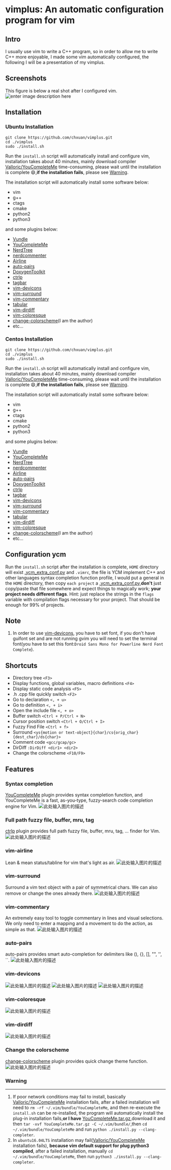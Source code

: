 vimplus: An automatic configuration program for vim
===============================================


Intro
-----
I usually use vim to write a C++ program, so in order to allow me to write C++ more enjoyable, I made some vim automatically configured, the following I will be a presentation of my vimplus.

Screenshots
------------
This figure is below a real shot after I configured vim.
![enter image description here](https://raw.githubusercontent.com/chxuan/vimplus/master/screenshots/main.png)

Installation
------------
### Ubuntu Installation

    git clone https://github.com/chxuan/vimplus.git
    cd ./vimplus
    sudo ./install.sh

Run the `install.sh` script will automatically install and configure vim, installation takes about 40 minutes, mainly download compiler [Valloric/YouCompleteMe][1] time-consuming, please wait until the installation is complete :smile:,**if the installation fails**, please see [Warning](#Warning).

The installation script will automatically install some software below:
 - vim
 - g++ 
 - ctags 
 - cmake
 - python2
 - python3

and some plugins below:

 - [Vundle][2]
 - [YouCompleteMe][3]
 - [NerdTree][4]
 - [nerdcommenter][5]
 - [Airline][6]
 - [auto-pairs][7]
 - [DoxygenToolkit][8]
 - [ctrlp][9]
 - [tagbar][10]
 - [vim-devicons][11]
 - [vim-surround][12]
 - [vim-commentary][13]
 - [tabular][14]
 - [vim-dirdiff][15]
 - [vim-coloresque][16]
 - [change-colorscheme][17](I am the author)
 - etc...

### Centos Installation

    git clone https://github.com/chxuan/vimplus.git
    cd ./vimplus
    sudo ./install.sh

Run the `install.sh` script will automatically install and configure vim, installation takes about 40 minutes, mainly download compiler [Valloric/YouCompleteMe][18] time-consuming, please wait until the installation is complete :smile:,**if the installation fails**, please see [Warning](#Warning).

The installation script will automatically install some software below:
 - vim
 - g++ 
 - ctags 
 - cmake
 - python2
 - python3

and some plugins below:

 - [Vundle][19]
 - [YouCompleteMe][20]
 - [NerdTree][21]
 - [nerdcommenter][22]
 - [Airline][23]
 - [auto-pairs][24]
 - [DoxygenToolkit][25]
 - [ctrlp][26]
 - [tagbar][27]
 - [vim-devicons][28]
 - [vim-surround][29]
 - [vim-commentary][30]
 - [tabular][31]
 - [vim-dirdiff][32]
 - [vim-coloresque][33]
 - [change-colorscheme][34](I am the author)
 - etc...

Configuration ycm
------------
Run the `install.sh` script after the installation is complete, `HOME` directory will exist [.ycm_extra_conf.py][35] and `.vimrc`, the file is YCM implement C++ and other languages syntax completion function profile, I would put a general in the `HOME` directory, then copy `each project` a [.ycm_extra_conf.py][36],**don't** just copy/paste that file somewhere and expect things to magically work; **your project needs different flags**. Hint: just replace the strings in the `flags` variable with compilation flags necessary for your project. That should be enough for 99% of projects.

Note
------------
 1. In order to use [vim-devicons][37], you have to set font, if you don't have guifont set and are not running gvim you will need to set the terminal font(you have to set this font:`Droid Sans Mono for Powerline Nerd Font Complete`).
 
Shortcuts
------------
 - Directory tree `<F3>`
 - Display functions, global variables, macro definitions `<F4>`
 - Display static code analysis `<F5>`
 - .h .cpp file quickly switch `<F2>`
 - Go to declaration `<, + u>`
 - Go to definition `<, + i>`
 - Open the include file `<, + o>`
 - Buffer switch `<Ctrl + P/Ctrl + N>`
 - Cursor position switch `<Ctrl + O/Ctrl + I>`
 - Fuzzy Find File `<Ctrl + f>`
 - Surround `<ys{motion or text-object}{char}/cs{orig_char}{dest_char}/ds{char}>`
 - Comment code `<gcc/gcap/gc>`
 - DirDiff `:DirDiff <dir1> <dir2>`
 - Change the colorscheme `<F10/F9>`

Features
------------
### Syntax completion

[YouCompleteMe][38] plugin provides syntax completion function, and YouCompleteMe is a fast, as-you-type, fuzzy-search code completion engine for Vim.
![此处输入图片的描述][39]

### Full path fuzzy file, buffer, mru, tag
[ctrlp][40] plugin provides full path fuzzy file, buffer, mru, tag, ... finder for Vim.
![此处输入图片的描述][41]

### vim-airline
Lean & mean status/tabline for vim that's light as air.
![此处输入图片的描述][42]

### vim-surround
Surround a vim text object with a pair of symmetrical chars. We can also remove or change the ones already there.
![此处输入图片的描述][43]

### vim-commentary
An extremely easy tool to toggle commentary in lines and visual selections. We only need to enter a mapping and a movement to do the action, as simple as that.
![此处输入图片的描述][44]

### auto-pairs
auto-pairs provides smart auto-completion for delimiters like (), {}, [], "", '', ``.
![此处输入图片的描述][45]

### vim-devicons
![此处输入图片的描述][46]
![此处输入图片的描述][47]
![此处输入图片的描述][48]

### vim-coloresque
![此处输入图片的描述][49]

### vim-dirdiff
![此处输入图片的描述][50]

### Change the colorscheme
[change-colorscheme][51] plugin provides quick change theme function.
![此处输入图片的描述][52]

### <span id="Warning">**Warning**</span>
------------
 1. If poor network conditions may fail to install, basically [Valloric/YouCompleteMe][53] installation fails, after a failed installation will need to `rm -rf ~/.vim/bundle/YouCompleteMe`, and then re-execute the `install.sh` can be re-installed, the program will automatically install the plug-in installation fails,**or I have** [YouCompleteMe.tar.gz][54],download it and then `tar -xvf YouCompleteMe.tar.gz -C ~/.vim/bundle/`,then `cd ~/.vim/bundle/YouCompleteMe` and run `python ./install.py --clang-completer`.
 2. In `ubuntu16.04LTS` installation may fail([Valloric/YouCompleteMe][55] installation fails), **because vim default support for plug python3 compiled**, after a failed installation, manually `cd ~/.vim/bundle/YouCompleteMe`, then run `python3 ./install.py --clang-completer`.


  [1]: https://github.com/Valloric/YouCompleteMe
  [2]: https://github.com/VundleVim/Vundle.vim
  [3]: https://github.com/Valloric/YouCompleteMe
  [4]: https://github.com/scrooloose/nerdtree
  [5]: https://github.com/scrooloose/nerdcommenter
  [6]: https://github.com/vim-airline/vim-airline
  [7]: https://github.com/jiangmiao/auto-pairs
  [8]: https://github.com/vim-scripts/DoxygenToolkit.vim
  [9]: https://github.com/ctrlpvim/ctrlp.vim
  [10]: https://github.com/majutsushi/tagbar
  [11]: https://github.com/ryanoasis/vim-devicons
  [12]: https://github.com/tpope/vim-surround
  [13]: https://github.com/tpope/vim-commentary
  [14]: https://github.com/godlygeek/tabular
  [15]: https://github.com/will133/vim-dirdiff
  [16]: https://github.com/gorodinskiy/vim-coloresque
  [17]: https://github.com/chxuan/change-colorscheme
  [18]: https://github.com/Valloric/YouCompleteMe
  [19]: https://github.com/VundleVim/Vundle.vim
  [20]: https://github.com/Valloric/YouCompleteMe
  [21]: https://github.com/scrooloose/nerdtree
  [22]: https://github.com/scrooloose/nerdcommenter
  [23]: https://github.com/vim-airline/vim-airline
  [24]: https://github.com/jiangmiao/auto-pairs
  [25]: https://github.com/vim-scripts/DoxygenToolkit.vim
  [26]: https://github.com/ctrlpvim/ctrlp.vim
  [27]: https://github.com/majutsushi/tagbar
  [28]: https://github.com/ryanoasis/vim-devicons
  [29]: https://github.com/tpope/vim-surround
  [30]: https://github.com/tpope/vim-commentary
  [31]: https://github.com/godlygeek/tabular
  [32]: https://github.com/will133/vim-dirdiff
  [33]: https://github.com/gorodinskiy/vim-coloresque
  [34]: https://github.com/chxuan/change-colorscheme
  [35]: https://github.com/chxuan/vimplus/blob/master/.ycm_extra_conf.py
  [36]: https://github.com/chxuan/vimplus/blob/master/.ycm_extra_conf.py
  [37]: https://github.com/ryanoasis/vim-devicons
  [38]: https://github.com/VundleVim/Vundle.vim
  [39]: https://camo.githubusercontent.com/1f3f922431d5363224b20e99467ff28b04e810e2/687474703a2f2f692e696d6775722e636f6d2f304f50346f6f642e676966
  [40]: https://github.com/ctrlpvim/ctrlp.vim
  [41]: https://camo.githubusercontent.com/e15ac916ab9a14dd07135cb2d985cc7333200a38/687474703a2f2f692e696d6775722e636f6d2f614f63774877742e706e67
  [42]: https://camo.githubusercontent.com/ba79534309330accd776a8d2a0712f7c4037d7f9/68747470733a2f2f662e636c6f75642e6769746875622e636f6d2f6173736574732f3330363530322f313037323632332f34346332393261302d313439352d313165332d396365362d6463616461336631633533362e676966
  [43]: https://camo.githubusercontent.com/1f02cead8bdcf894f26b0006c44068a33a7dc8e5/687474703a2f2f6a6f65646963617374726f2e636f6d2f7374617469632f70696374757265732f737572726f756e645f656e2e676966
  [44]: https://camo.githubusercontent.com/2f5cb5bc9a964b0d9e623b5b3aff0314294ac841/687474703a2f2f6a6f65646963617374726f2e636f6d2f7374617469632f70696374757265732f636f6d6d656e746172795f656e2e676966
  [45]: https://camo.githubusercontent.com/372b34413e710cdbc95c5a5c1f901baf9e77791d/687474703a2f2f6a6f65646963617374726f2e636f6d2f7374617469632f70696374757265732f736d617274696e7075745f656e2e676966
  [46]: https://raw.githubusercontent.com/wiki/ryanoasis/vim-devicons/screenshots/v0.8.x/nerdtree-1.png
  [47]: https://raw.githubusercontent.com/wiki/ryanoasis/vim-devicons/screenshots/v0.8.x/nerdtree-2.png
  [48]: https://raw.githubusercontent.com/wiki/ryanoasis/vim-devicons/screenshots/v0.8.x/nerdtree-3.png
  [49]: https://camo.githubusercontent.com/70916a51f45b5729332803c5de303f6f1849fc50/68747470733a2f2f7261772e6769746875622e636f6d2f676f726f64696e736b69792f76696d2d636f6c6f7265737175652f6d61737465722f73637265656e2e706e67
  [50]: https://raw.githubusercontent.com/will133/vim-dirdiff/master/screenshot.png
  [51]: https://github.com/chxuan/change-colorscheme
  [52]: https://raw.githubusercontent.com/chxuan/vimplus/master/screenshots/change-colorscheme.gif
  [53]: https://github.com/Valloric/YouCompleteMe
  [54]: http://pan.baidu.com/s/1kUIa1kN
  [55]: https://github.com/Valloric/YouCompleteMe
